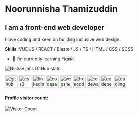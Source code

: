 # Noorunnisha Thamizuddin
## I am a front-end web developer
I love coding and keen on building inclusive web design.

**Skills**: VUE JS / REACT / Blazor / JS / TS / HTML / CSS / SCSS

- 🌱 I’m currently learning Figma.

![NishaVijai's GitHub stats](https://github-readme-stats.vercel.app/api?username=nishavijai&show_icons=true&theme=transparent)

[<img src='https://cdn.jsdelivr.net/npm/simple-icons@3.0.1/icons/github.svg' alt='github' height='40'>](https://github.com/NishaVijai)  [<img src='https://cdn.jsdelivr.net/npm/simple-icons@3.0.1/icons/css3.svg' alt='css3' height='40'>](https://www.frontendmentor.io/profile/NishaVijai)  [<img src='https://cdn.jsdelivr.net/npm/simple-icons@3.0.1/icons/linkedin.svg' alt='linkedin' height='40'>](https://www.linkedin.com/in/noorunnisha-thamizuddin-319976105/)  [<img src='https://cdn.jsdelivr.net/npm/simple-icons@3.0.1/icons/codesandbox.svg' alt='codesandbox' height='40'>](https://codesandbox.io/u/NishaVijai)  [<img src='https://cdn.jsdelivr.net/npm/simple-icons@3.0.1/icons/icloud.svg' alt='website' height='40'>](https://nisha-vijai.netlify.app/)  [<img src='https://cdn.jsdelivr.net/npm/simple-icons@3.0.1/icons/freecodecamp.svg' alt='freecodecamp' height='40'>](https://www.freecodecamp.org/NoorunnishaThamizuddin)  [<img src='https://cdn.jsdelivr.net/npm/simple-icons@3.0.1/icons/codewars.svg' alt='codewars' height='40'>](https://www.codewars.com/users/NishaVijai)  [<img src='https://cdn.jsdelivr.net/npm/simple-icons@3.0.1/icons/codepen.svg' alt='codepen' height='40'>](https://codepen.io/nishavijai)  [<img src='https://cdn.jsdelivr.net/npm/simple-icons@3.0.1/icons/duolingo.svg' alt='duolingo' height='40'>](https://www.duolingo.com/profile/NV89Sh)

#### Profile visitor count:
![Visitor Count](https://profile-counter.glitch.me/{nishavijai}/count.svg)
